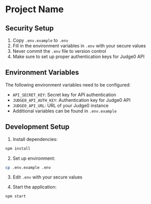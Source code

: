 # Project Name

## Security Setup

1. Copy `.env.example` to `.env`
2. Fill in the environment variables in `.env` with your secure values
3. Never commit the `.env` file to version control
4. Make sure to set up proper authentication keys for Judge0 API

## Environment Variables

The following environment variables need to be configured:

- `API_SECRET_KEY`: Secret key for API authentication
- `JUDGE0_API_AUTH_KEY`: Authentication key for Judge0 API
- `JUDGE0_API_URL`: URL of your Judge0 instance
- Additional variables can be found in `.env.example`

## Development Setup

1. Install dependencies:
```bash
npm install
```

2. Set up environment:
```bash
cp .env.example .env
```

3. Edit `.env` with your secure values

4. Start the application:
```bash
npm start
```

